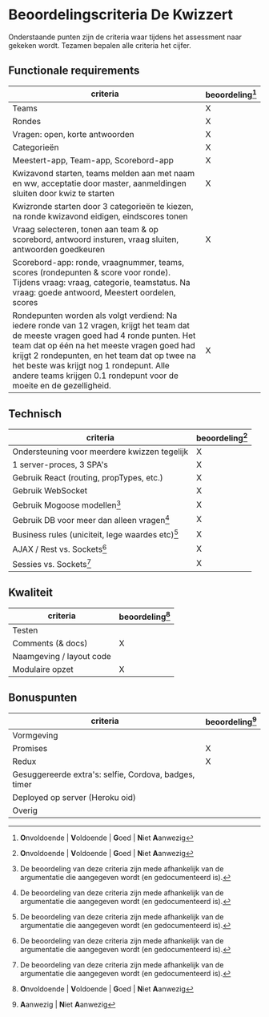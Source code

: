 # Beoordelingscriteria De Kwizzert

Onderstaande punten zijn de criteria waar tijdens het assessment naar gekeken wordt. Tezamen bepalen alle criteria het cijfer. 



## Functionale requirements

| criteria                                 | beoordeling[^1] |
| ---------------------------------------- | --------------- |
| Teams                                    |  X              |
| Rondes                                   |  X              |
| Vragen: open, korte antwoorden           |  X              |
| Categorieën                              |  X              |
| Meestert-app, Team-app, Scorebord-app    |  X               |
| Kwizavond starten, teams melden aan met naam en ww, acceptatie door master, aanmeldingen sluiten door kwiz te starten |  X               | 
| Kwizronde starten door 3 categorieën te kiezen, na ronde kwizavond eidigen, eindscores tonen |               |
| Vraag selecteren, tonen aan team & op scorebord, antwoord insturen, vraag sluiten, antwoorden goedkeuren | X               |
| Scorebord-app: ronde, vraagnummer, teams, scores (rondepunten & score voor ronde). Tijdens vraag: vraag, categorie, teamstatus. Na vraag: goede antwoord, Meestert oordelen, scores |                  |
| Rondepunten worden als volgt verdiend: Na iedere ronde van 12 vragen, krijgt het team dat de meeste vragen goed had 4 ronde punten. Het team dat op één na het meeste vragen goed had krijgt 2 rondepunten, en het team dat op twee na het beste was krijgt nog 1 rondepunt. Alle andere teams krijgen 0.1 rondepunt voor de moeite en de gezelligheid. | X                |



## Technisch

| criteria                                 | beoordeling[^1] |
| ---------------------------------------- | --------------- |
| Ondersteuning voor meerdere kwizzen tegelijk | X                 |
| 1 server-proces, 3 SPA's                 | X                |
| Gebruik React (routing, propTypes, etc.) | X                |
| Gebruik WebSocket                        | X                |
| Gebruik Mogoose modellen[^3]             |  X               |
| Gebruik DB voor meer dan alleen vragen[^3] |  X               |
| Business rules (uniciteit, lege waardes etc)[^3] | X                 |
| AJAX / Rest vs. Sockets[^3]              |  X              |
| Sessies vs. Sockets[^3]                  |  X              |



## Kwaliteit

| criteria                 | beoordeling[^1] |
| ------------------------ | --------------- |
| Testen                   |                 |
| Comments (& docs)        | X               |
| Naamgeving / layout code |                 |
| Modulaire opzet          | X               |



## Bonuspunten

| criteria                                 | beoordeling[^2] |
| ---------------------------------------- | --------------- |
| Vormgeving                               |                 |
| Promises                                 | X                |
| Redux                                    | X                 |
| Gesuggereerde extra's:  selfie, Cordova, badges, timer |                 |
| Deployed op server (Heroku oid)          |                 |
| Overig                                   |                 |




[^1]: **O**nvoldoende | **V**oldoende | **G**oed | **N**iet **A**anwezig

[^2]: **A**anwezig | **N**iet **A**anwezig

[^3]: De beoordeling van deze criteria zijn mede afhankelijk van de argumentatie die aangegeven wordt (en gedocumenteerd is).
